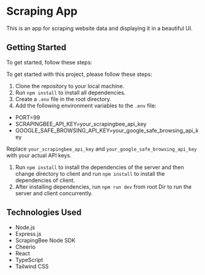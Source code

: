 # Scraping App

This is an app for scraping website data and displaying it in a beautiful UI.

## Getting Started

To get started, follow these steps:

To get started with this project, please follow these steps:

1. Clone the repository to your local machine.
2. Run `npm install` to install all dependencies.
3. Create a `.env` file in the root directory.
4. Add the following environment variables to the `.env` file:

+ PORT=99
+ SCRAPINGBEE_API_KEY=your_scrapingbee_api_key
+ GOOGLE_SAFE_BROWSING_API_KEY=your_google_safe_browsing_api_key


Replace `your_scrapingbee_api_key` and `your_google_safe_browsing_api_key` with your actual API keys.
1. Run `npm install` to install the dependencies of the server and  then change directory to client and run `npm install` to install the dependencies of client.
2. After installing dependencies, run `npm run dev` from root Dir to run the server and client concurrently.

## Technologies Used

- Node.js
- Express.js
- ScrapingBee Node SDK
- Cheerio
- React
- TypeScript
- Tailwind CSS
